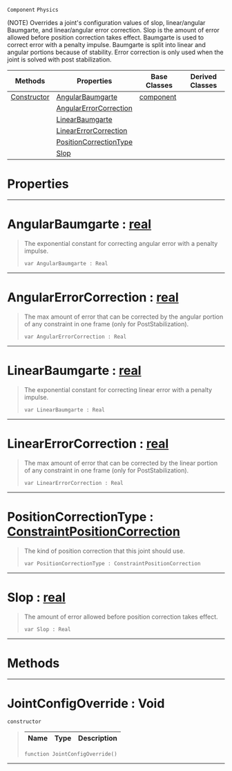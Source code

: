  `Component` `Physics`



(NOTE) Overrides a joint's configuration values of slop, linear/angular Baumgarte, and linear/angular error correction. Slop is the amount of error allowed before position correction takes effect. Baumgarte is used to correct error with a penalty impulse. Baumgarte is split into linear and angular portions because of stability. Error correction is only used when the joint is solved with post stabilization.

|Methods|Properties|Base Classes|Derived Classes|
|---|---|---|---|
|[ Constructor](jointconfigoverride.md#jointconfigoverride-void)|[ AngularBaumgarte](jointconfigoverride.md#angularbaumgarte-zilch-en)|[component](component.md)| |
| |[ AngularErrorCorrection](jointconfigoverride.md#angularerrorcorrection-z)| | |
| |[ LinearBaumgarte](jointconfigoverride.md#linearbaumgarte-zilch-eng)| | |
| |[ LinearErrorCorrection](jointconfigoverride.md#linearerrorcorrection-ze)| | |
| |[ PositionCorrectionType](jointconfigoverride.md#positioncorrectiontype-z)| | |
| |[ Slop](jointconfigoverride.md#slop-zilch-engine-documen)| | |


 #  Properties


---  
 #  AngularBaumgarte : [real](../nada_base_types/real.md)

> The exponential constant for correcting angular error with a penalty impulse.
> ``` lang=cpp, name=Nada
> var AngularBaumgarte : Real


---  
 #  AngularErrorCorrection : [real](../nada_base_types/real.md)

> The max amount of error that can be corrected by the angular portion of any constraint in one frame (only for PostStabilization).
> ``` lang=cpp, name=Nada
> var AngularErrorCorrection : Real


---  
 #  LinearBaumgarte : [real](../nada_base_types/real.md)

> The exponential constant for correcting linear error with a penalty impulse.
> ``` lang=cpp, name=Nada
> var LinearBaumgarte : Real


---  
 #  LinearErrorCorrection : [real](../nada_base_types/real.md)

> The max amount of error that can be corrected by the linear portion of any constraint in one frame (only for PostStabilization).
> ``` lang=cpp, name=Nada
> var LinearErrorCorrection : Real


---  
 #  PositionCorrectionType : [ConstraintPositionCorrection](../enum_reference.md#constraintpositioncorrection)

> The kind of position correction that this joint should use.
> ``` lang=cpp, name=Nada
> var PositionCorrectionType : ConstraintPositionCorrection


---  
 #  Slop : [real](../nada_base_types/real.md)

> The amount of error allowed before position correction takes effect.
> ``` lang=cpp, name=Nada
> var Slop : Real


---  
 #  Methods


---  
 #  JointConfigOverride : Void

 `constructor`

> 
> |Name|Type|Description|
> |---|---|---|
> ``` lang=cpp, name=Nada
> function JointConfigOverride()
> ``` 


---  
 

 